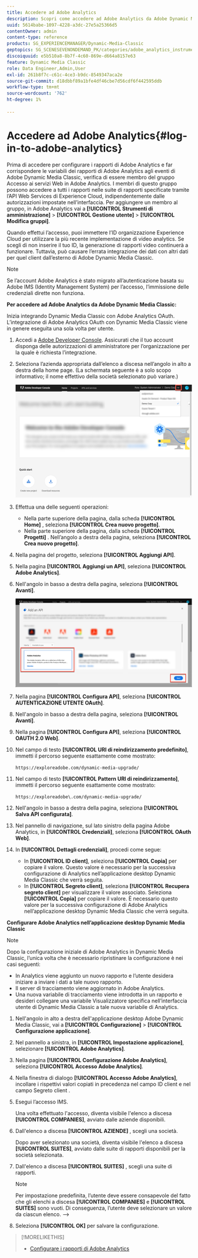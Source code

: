 ```yaml
---
title: Accedere ad Adobe Analytics
description: Scopri come accedere ad Adobe Analytics da Adobe Dynamic Media Classic.
uuid: 5614babe-1097-4228-a3dc-27e5a25366d5
contentOwner: admin
content-type: reference
products: SG_EXPERIENCEMANAGER/Dynamic-Media-Classic
geptopics: SG_SCENESEVENONDEMAND_PK/categories/adobe_analytics_instrumentation_kit
discoiquuid: e5b510a8-8b7f-4c60-869e-d664a8157e63
feature: Dynamic Media Classic
role: Data Engineer,Admin,User
exl-id: 261b8f7c-c61c-4ce3-b9dc-8549347aca2e
source-git-commit: d18dbbf89a1bfe4df46cbe7d56cdf6f442595ddb
workflow-type: tm+mt
source-wordcount: '762'
ht-degree: 1%

---
```


# Accedere ad Adobe Analytics{#log-in-to-adobe-analytics}

Prima di accedere per configurare i rapporti di Adobe Analytics e far corrispondere le variabili dei rapporti di Adobe Analytics agli eventi di Adobe Dynamic Media Classic, verifica di essere membro del gruppo Accesso ai servizi Web in Adobe Analytics. I membri di questo gruppo possono accedere a tutti i rapporti nelle suite di rapporti specificate tramite l’API Web Services di Experience Cloud, indipendentemente dalle autorizzazioni impostate nell’interfaccia. Per aggiungere un membro al gruppo, in Adobe Analytics vai a **[!UICONTROL Strumenti di amministrazione]** > **[!UICONTROL Gestione utente]** > **[!UICONTROL Modifica gruppi]**.

Quando effettui l’accesso, puoi immettere l’ID organizzazione Experience Cloud per utilizzare la più recente implementazione di video analytics. Se scegli di non inserire il tuo ID, la generazione di rapporti video continuerà a funzionare. Tuttavia, può causare l’errata integrazione dei dati con altri dati per quel client dall’esterno di Adobe Dynamic Media Classic.

>[!NOTE]
>
>Se l’account Adobe Analytics è stato migrato all’autenticazione basata su Adobe IMS (Identity Management System) per l’accesso, l’immissione delle credenziali dirette non funziona.

**Per accedere ad Adobe Analytics da Adobe Dynamic Media Classic:**

Inizia integrando Dynamic Media Classic con Adobe Analytics OAuth. L’integrazione di Adobe Analytics OAuth con Dynamic Media Classic viene in genere eseguita una sola volta per utente.

1. Accedi a [Adobe Developer Console](https://developer.adobe.com/console). Assicurati che il tuo account disponga delle autorizzazioni di amministratore per l’organizzazione per la quale è richiesta l’integrazione.
1. Seleziona l’azienda appropriata dall’elenco a discesa nell’angolo in alto a destra della home page. (La schermata seguente è a solo scopo informativo; il nome effettivo della società selezionato può variare.)

   ![Crea un nuovo progetto](assets/analytics-oauth1.png)

1. Effettua una delle seguenti operazioni:

   * Nella parte superiore della pagina, dalla scheda **[!UICONTROL Home]** , seleziona **[!UICONTROL Crea nuovo progetto]**.
   * Nella parte superiore della pagina, dalla scheda **[!UICONTROL Progetti]** . Nell’angolo a destra della pagina, seleziona **[!UICONTROL Crea nuovo progetto]**.

1. Nella pagina del progetto, seleziona **[!UICONTROL Aggiungi API]**.
1. Nella pagina **[!UICONTROL Aggiungi un API]**, seleziona **[!UICONTROL Adobe Analytics]**.
1. Nell&#39;angolo in basso a destra della pagina, seleziona **[!UICONTROL Avanti]**.

   ![Aggiungere un’API](assets/analytics-oauth2.png)

1. Nella pagina **[!UICONTROL Configura API]**, seleziona **[!UICONTROL AUTENTICAZIONE UTENTE OAuth]**.
1. Nell&#39;angolo in basso a destra della pagina, seleziona **[!UICONTROL Avanti]**.
1. Nella pagina **[!UICONTROL Configura API]**, seleziona **[!UICONTROL OAUTH 2.0 Web]**.
1. Nel campo di testo **[!UICONTROL URI di reindirizzamento predefinito]**, immetti il percorso seguente esattamente come mostrato:

   `https://exploreadobe.com/dynamic-media-upgrade/`

1. Nel campo di testo **[!UICONTROL Pattern URI di reindirizzamento]**, immetti il percorso seguente esattamente come mostrato:

   `https://exploreadobe\.com/dynamic-media-upgrade/`

1. Nell&#39;angolo in basso a destra della pagina, seleziona **[!UICONTROL Salva API configurata]**.
1. Nel pannello di navigazione, sul lato sinistro della pagina Adobe Analytics, in **[!UICONTROL Credenziali]**, seleziona **[!UICONTROL OAuth Web]**.
1. In **[!UICONTROL Dettagli credenziali]**, procedi come segue:
   * In **[!UICONTROL ID client]**, seleziona **[!UICONTROL Copia]** per copiare il valore. Questo valore è necessario per la successiva configurazione di Analytics nell’applicazione desktop Dynamic Media Classic che verrà seguita.
   * In **[!UICONTROL Segreto client]**, seleziona **[!UICONTROL Recupera segreto client]** per visualizzare il valore associato. Seleziona **[!UICONTROL Copia]** per copiare il valore. È necessario questo valore per la successiva configurazione di Adobe Analytics nell’applicazione desktop Dynamic Media Classic che verrà seguita.

**Configurare Adobe Analytics nell’applicazione desktop Dynamic Media Classic**

>[!NOTE]
>
>Dopo la configurazione iniziale di Adobe Analytics in Dynamic Media Classic, l’unica volta che è necessario ripristinare la configurazione è nei casi seguenti:
>
>* In Analytics viene aggiunto un nuovo rapporto e l’utente desidera iniziare a inviare i dati a tale nuovo rapporto.
>* Il server di tracciamento viene aggiornato in Adobe Analytics.
>* Una nuova variabile di tracciamento viene introdotta in un rapporto e desideri collegare una variabile Visualizzatore specifica nell’interfaccia utente di Dynamic Media Classic a tale nuova variabile di Analytics.

>


1. Nell&#39;angolo in alto a destra dell&#39;applicazione desktop Adobe Dynamic Media Classic, vai a **[!UICONTROL Configurazione]** > **[!UICONTROL Configurazione applicazione]**.
1. Nel pannello a sinistra, in **[!UICONTROL Impostazione applicazione]**, selezionare **[!UICONTROL Adobe Analytics]**.
1. Nella pagina **[!UICONTROL Configurazione Adobe Analytics]**, seleziona **[!UICONTROL Accesso Adobe Analytics]**.
1. Nella finestra di dialogo **[!UICONTROL Accesso Adobe Analytics]**, incollare i rispettivi valori copiati in precedenza nel campo ID client e nel campo Segreto client .
1. Esegui l’accesso IMS.

   Una volta effettuato l&#39;accesso, diventa visibile l&#39;elenco a discesa **[!UICONTROL COMPANIES]**, avviato dalle aziende disponibili.

1. Dall&#39;elenco a discesa **[!UICONTROL AZIENDE]** , scegli una società.

   Dopo aver selezionato una società, diventa visibile l&#39;elenco a discesa **[!UICONTROL SUITES]**, avviato dalle suite di rapporti disponibili per la società selezionata.

1. Dall&#39;elenco a discesa **[!UICONTROL SUITES]** , scegli una suite di rapporti.

   >[!NOTE]
   >
   >Per impostazione predefinita, l’utente deve essere consapevole del fatto che gli elenchi a discesa **[!UICONTROL COMPANIES]** e **[!UICONTROL SUITES]** sono vuoti. Di conseguenza, l’utente deve selezionare un valore da ciascun elenco. —>

1. Seleziona **[!UICONTROL OK]** per salvare la configurazione.

>[!MORELIKETHIS]
>
>* [Configurare i rapporti di Adobe Analytics](configuring-analytics-reports.md#configuring_adobe_analytics_reports)

